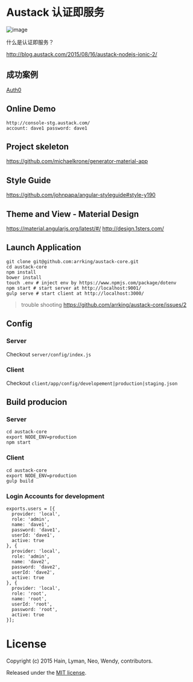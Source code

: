 # Austack 认证即服务

![image](https://cloud.githubusercontent.com/assets/3538629/9595072/c6767052-5096-11e5-949d-99d9267a1703.png)

什么是认证即服务？

http://blog.austack.com/2015/08/16/austack-nodejs-ionic-2/


## 成功案例
[Auth0](https://www.auth0.com)


## Online Demo
```
http://console-stg.austack.com/
account: dave1 password: dave1 
```


## Project skeleton
https://github.com/michaelkrone/generator-material-app

## Style Guide
https://github.com/johnpapa/angular-styleguide#style-y190

## Theme and View - Material Design
https://material.angularjs.org/latest/#/
http://design.1sters.com/

## Launch Application
```
git clone git@github.com:arrking/austack-core.git
cd austack-core
npm install
bower install
touch .env # inject env by https://www.npmjs.com/package/dotenv
npm start # start server at http://localhost:9001/
gulp serve # start client at http://localhost:3000/
```

> trouble shooting https://github.com/arrking/austack-core/issues/2

## Config

### Server
Checkout ```server/config/index.js```

### Client
Checkout ```client/app/config/developement|production|staging.json```

## Build producion

### Server
```
cd austack-core
export NODE_ENV=production
npm start
```

### Client
```
cd austack-core
export NODE_ENV=production
gulp build
```


### Login Accounts for development
```
exports.users = [{
  provider: 'local',
  role: 'admin',
  name: 'dave1',
  password: 'dave1',
  userId: 'dave1',
  active: true
}, {
  provider: 'local',
  role: 'admin',
  name: 'dave2',
  password: 'dave2',
  userId: 'dave2',
  active: true
}, {
  provider: 'local',
  role: 'root',
  name: 'root',
  userId: 'root',
  password: 'root',
  active: true
}];
```

# License
Copyright (c) 2015 Hain, Lyman, Neo, Wendy, contributors.

Released under the [MIT license](https://tldrlegal.com/license/mit-license).

